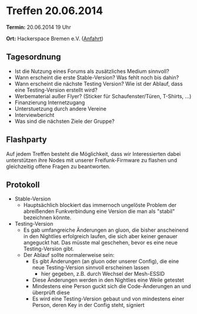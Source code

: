 # Treffen 20.06.2014

**Termin:** 20.06.2014 19 Uhr 

**Ort:** Hackerspace Bremen e.V. ([Anfahrt](https://www.hackerspace-bremen.de/anfahrt/))

## Tagesordnung
* Ist die Nutzung eines Forums als zusätzliches Medium sinnvoll?
* Wann erscheint die erste Stable-Version? Was fehlt noch bis dahin?
* Wann erscheint die nächste Testing Version? Wie ist der Ablauf, dass eine Testing-Version erstellt wird?
* Werbematerial außer Flyer? (Sticker für Schaufenster/Türen, T-Shirts, …)
* Finanzierung Internetzugang
* Unterstuetzung durch andere Vereine
* Interviewbericht
* Was sind die nächsten Ziele der Gruppe?

## Flashparty 
Auf jedem Treffen besteht die Möglichkeit, dass wir Interessierten dabei unterstützen ihre Nodes mit unserer Freifunk-Firmware zu flashen und gleichzeitig offene Fragen zu beantworten.

## Protokoll
* Stable-Version
  * Hauptsächlich blockiert das immernoch ungelöste Problem der abreißenden Funkverbindung eine Version die man als "stabil" bezeichnen könnte.
* Testing-Version
  * Es gab umfangreiche Änderungen an gluon, die bisher anscheinend in den Nightlies erfolgreich laufen, die sich aber keiner genauer angeguckt hat. Das müsste mal geschehen, bevor es eine neue Testing-Version gibt.
  * Der Ablauf sollte normalerweise sein:
     * Es gibt Änderungen (an gluon oder unserer Config), die eine neue Testing-Version sinnvoll erscheinen lassen
         * hier gegeben, z.B. durch Wechsel der Mesh-ESSID
     * Diese Änderungen werden in den Nightlies eine Weile getestet
     * Mindestens eine Person guckt sich die Code-Änderungen an und überprüft diese
     * Es wird eine Testing-Version gebaut und von mindestens einer Person, deren Key in der Config steht, signiert